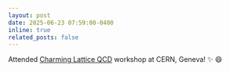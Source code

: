 ```yaml
---
layout: post
date: 2025-06-23 07:59:00-0400
inline: true
related_posts: false
---
```


Attended [Charming Lattice QCD](https://indico.cern.ch/event/1517499/) workshop at CERN, Geneva! :sparkles: :smile:
